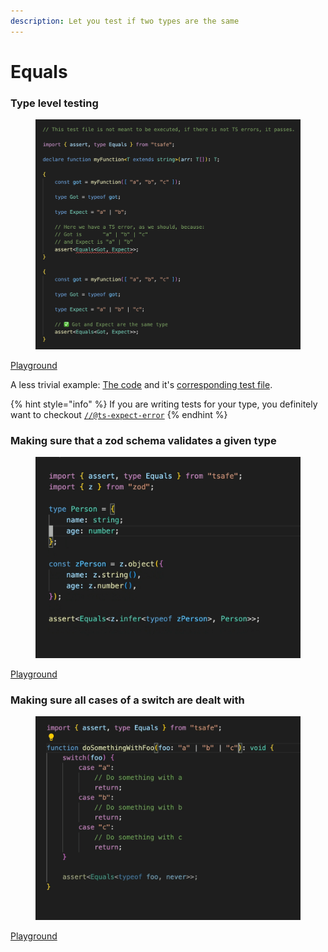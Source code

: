 ```yaml
---
description: Let you test if two types are the same
---
```


# Equals

### Type level  testing

<figure><img src=".gitbook/assets/image (6).png" alt=""><figcaption></figcaption></figure>

[Playground](https://stackblitz.com/edit/typescript-rfpzav?file=index.ts\&view=editor)

A less trivial example: [The code](https://github.com/codegouvfr/react-dsfr/blob/main/src/lib/spacing.ts) and it's [corresponding test file](https://github.com/codegouvfr/react-dsfr/blob/main/test/types/spacing.ts).

{% hint style="info" %}
If you are writing tests for your type, you definitely want to checkout [`//@ts-expect-error`](https://www.typescriptlang.org/docs/handbook/release-notes/typescript-3-9.html#-ts-expect-error-comments)
{% endhint %}

### Making sure that a zod schema validates a given type

<figure><img src=".gitbook/assets/tsafe-zod.gif" alt=""><figcaption></figcaption></figure>

[Playground](https://stackblitz.com/edit/typescript-eheop6?file=index.ts\&view=editor)

### Making sure all cases of a switch are dealt with

<figure><img src=".gitbook/assets/asser-equals-switch.gif" alt=""><figcaption></figcaption></figure>

[Playground](https://stackblitz.com/edit/typescript-ryj2ba?file=index.ts\&view=editor)

